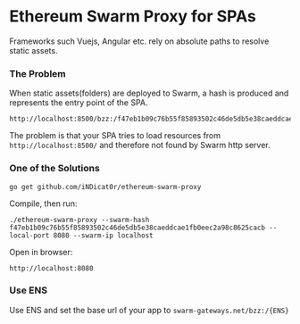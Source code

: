 # Ethereum Swarm Proxy for SPAs

Frameworks such Vuejs, Angular etc. rely on absolute paths to resolve static assets.

### The Problem

When static assets(folders) are deployed to Swarm, a hash is produced and represents the entry point of the SPA.

```
http://localhost:8500/bzz:/f47eb1b09c76b55f85893502c46de5db5e38caeddcae1fb0eec2a98c8625cacb/
```

The problem is that your SPA tries to load resources from `http://localhost:8500/` and therefore not found by Swarm http server.


### One of the Solutions

```
go get github.com/iNDicat0r/ethereum-swarm-proxy
```

Compile, then run: 
```
./ethereum-swarm-proxy --swarm-hash f47eb1b09c76b55f85893502c46de5db5e38caeddcae1fb0eec2a98c8625cacb --local-port 8080 --swarm-ip localhost
```

Open in browser:
```
http://localhost:8080
```

### Use ENS

Use ENS and set the base url of your app to `swarm-gateways.net/bzz:/{ENS}`

